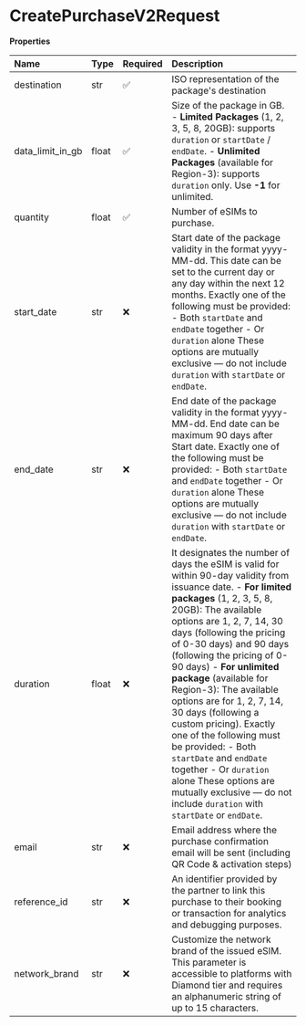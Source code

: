 # CreatePurchaseV2Request

**Properties**

| Name             | Type  | Required | Description                                                                                                                                                                                                                                                                                                                                                                                                                                                                                                                                                                                                                                    |
| :--------------- | :---- | :------- | :--------------------------------------------------------------------------------------------------------------------------------------------------------------------------------------------------------------------------------------------------------------------------------------------------------------------------------------------------------------------------------------------------------------------------------------------------------------------------------------------------------------------------------------------------------------------------------------------------------------------------------------------- |
| destination      | str   | ✅       | ISO representation of the package's destination                                                                                                                                                                                                                                                                                                                                                                                                                                                                                                                                                                                                |
| data_limit_in_gb | float | ✅       | Size of the package in GB. - **Limited Packages** (1, 2, 3, 5, 8, 20GB): supports `duration` or `startDate` / `endDate`. - **Unlimited Packages** (available for Region-3): supports `duration` only. Use **-1** for unlimited.                                                                                                                                                                                                                                                                                                                                                                                                                |
| quantity         | float | ✅       | Number of eSIMs to purchase.                                                                                                                                                                                                                                                                                                                                                                                                                                                                                                                                                                                                                   |
| start_date       | str   | ❌       | Start date of the package validity in the format yyyy-MM-dd. This date can be set to the current day or any day within the next 12 months. Exactly one of the following must be provided: - Both `startDate` and `endDate` together - Or `duration` alone These options are mutually exclusive — do not include `duration` with `startDate` or `endDate`.                                                                                                                                                                                                                                                                                      |
| end_date         | str   | ❌       | End date of the package validity in the format yyyy-MM-dd. End date can be maximum 90 days after Start date. Exactly one of the following must be provided: - Both `startDate` and `endDate` together - Or `duration` alone These options are mutually exclusive — do not include `duration` with `startDate` or `endDate`.                                                                                                                                                                                                                                                                                                                    |
| duration         | float | ❌       | It designates the number of days the eSIM is valid for within 90-day validity from issuance date. - **For limited packages** (1, 2, 3, 5, 8, 20GB): The available options are 1, 2, 7, 14, 30 days (following the pricing of 0-30 days) and 90 days (following the pricing of 0-90 days) - **For unlimited package** (available for Region-3): The available options are for 1, 2, 7, 14, 30 days (following a custom pricing). Exactly one of the following must be provided: - Both `startDate` and `endDate` together - Or `duration` alone These options are mutually exclusive — do not include `duration` with `startDate` or `endDate`. |
| email            | str   | ❌       | Email address where the purchase confirmation email will be sent (including QR Code & activation steps)                                                                                                                                                                                                                                                                                                                                                                                                                                                                                                                                        |
| reference_id     | str   | ❌       | An identifier provided by the partner to link this purchase to their booking or transaction for analytics and debugging purposes.                                                                                                                                                                                                                                                                                                                                                                                                                                                                                                              |
| network_brand    | str   | ❌       | Customize the network brand of the issued eSIM. This parameter is accessible to platforms with Diamond tier and requires an alphanumeric string of up to 15 characters.                                                                                                                                                                                                                                                                                                                                                                                                                                                                        |
